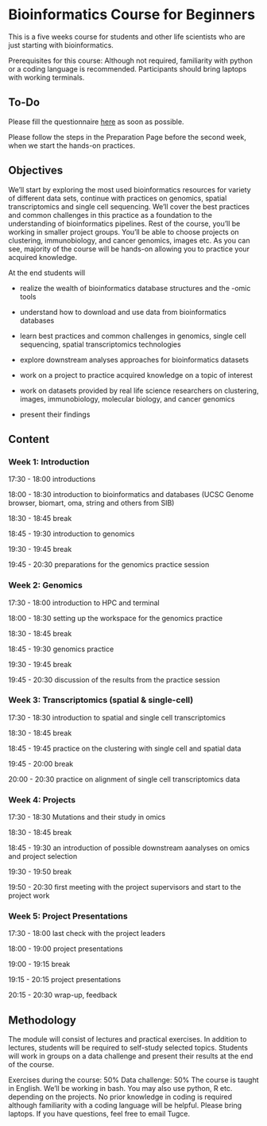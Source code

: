 # Bioinformatics Course for Beginners

This is a five weeks course for students and other life scientists who are just starting with bioinformatics.

Prerequisites for this course: Although not required, familiarity with python or a coding language is recommended. Participants should bring laptops with working terminals.

## To-Do

Please fill the questionnaire [here](https://forms.gle/PYmq6XzmxuVkjsLU6) as soon as possible. 

Please follow the steps in the Preparation Page before the second week, when we start the hands-on practices.



## Objectives

We’ll start by exploring the most used bioinformatics resources for variety of different data sets, continue with practices on genomics, spatial transcriptomics and single cell sequencing. We’ll cover the best practices and common challenges in this practice as a foundation to the understanding of bioinformatics pipelines. Rest of the course, you’ll be working in smaller project groups. You’ll be able to choose projects on clustering, immunobiology, and cancer genomics, images etc. As you can see, majority of the course will be hands-on allowing you to practice your acquired knowledge.

At the end students will 

- realize the wealth of bioinformatics database structures and the -omic tools 

- understand how to download and use data from bioinformatics databases

- learn best practices and common challenges in genomics, single cell sequencing, spatial transcriptomics technologies

- explore downstream analyses approaches for bioinformatics datasets

- work on a project to practice acquired knowledge on a topic of interest

- work on datasets provided by real life science researchers on clustering, images, immunobiology, molecular biology, and cancer genomics

- present their findings 

## Content

### Week 1: Introduction

17:30 - 18:00 introductions

18:00 - 18:30 introduction to bioinformatics and databases (UCSC Genome browser, biomart, oma, string and others from SIB)

18:30 - 18:45 break

18:45 - 19:30 introduction to genomics

19:30 - 19:45 break

19:45 - 20:30 preparations for the genomics practice session

### Week 2: Genomics

17:30 - 18:00 introduction to HPC and terminal

18:00 - 18:30 setting up the workspace for the genomics practice

18:30 - 18:45 break

18:45 - 19:30 genomics practice 

19:30 - 19:45 break

19:45 - 20:30 discussion of the results from the practice session

### Week 3: Transcriptomics (spatial & single-cell)

17:30 - 18:30 introduction to spatial and single cell transcriptomics

18:30 - 18:45 break

18:45 - 19:45 practice on the clustering with single cell and spatial data

19:45 - 20:00 break

20:00 - 20:30 practice on alignment of single cell transcriptomics data

### Week 4: Projects

17:30 - 18:30 Mutations and their study in omics

18:30 - 18:45 break

18:45 - 19:30 an introduction of possible downstream aanalyses on omics and project selection 

19:30 - 19:50 break

19:50 - 20:30 first meeting with the project supervisors and start to the project work

### Week 5: Project Presentations

17:30 - 18:00 last check with the project leaders

18:00 - 19:00 project presentations

19:00 - 19:15 break

19:15 - 20:15 project presentations 

20:15 - 20:30 wrap-up, feedback


## Methodology

The module will consist of lectures and practical exercises. In addition to lectures, students will be required to self-study selected topics. Students will work in groups on a data challenge and present their results at the end of the course. 

Exercises during the course: 50%
Data challenge: 50%
The course is taught in English. We’ll be working in bash. You may also use python, R etc. depending on the projects. No prior knowledge in coding is required although familiarity with a coding language will be helpful. Please bring laptops. If you have questions, feel free to email Tugce.


